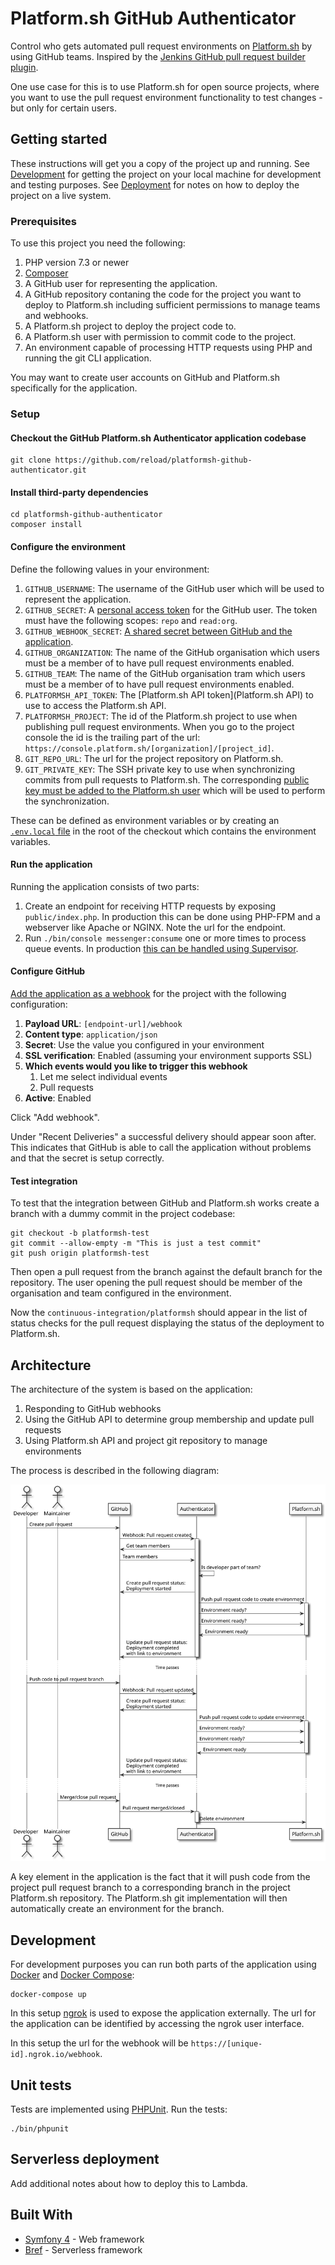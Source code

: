 # Platform.sh GitHub Authenticator

Control who gets automated pull request environments on [Platform.sh](https://platform.sh) by using GitHub teams. Inspired by the [Jenkins GitHub pull request builder plugin](https://wiki.jenkins.io/display/JENKINS/GitHub+pull+request+builder+plugin).

One use case for this is to use Platform.sh for open source projects, where you want to use the pull request environment functionality to test changes - but only for certain users.

## Getting started

These instructions will get you a copy of the project up and running. See [Development](#development) for getting the project on your local machine for development and testing purposes. See [Deployment](#deployment) for notes on how to deploy the project on a live system.

### Prerequisites

To use this project you need the following:

1. PHP version 7.3 or newer
2. [Composer](https://getcomposer.org/)
3. A GitHub user for representing the application.
4. A GitHub repository contaning the code for the project you want to deploy to Platform.sh including sufficient permissions to manage teams and webhooks.
5. A Platform.sh project to deploy the project code to.
6. A Platform.sh user with permission to commit code to the project.
7. An environment capable of processing HTTP requests using PHP and running the git CLI application.

You may want to create user accounts on GitHub and Platform.sh specifically for the application.

### Setup

#### Checkout the GitHub Platform.sh Authenticator application codebase

```
git clone https://github.com/reload/platformsh-github-authenticator.git
```

#### Install third-party dependencies

```
cd platformsh-github-authenticator
composer install
```

#### Configure the environment 

Define the following values in your environment: 

1. `GITHUB_USERNAME`: The username of the GitHub user which will be used to represent the application.
2. `GITHUB_SECRET`: A [personal access token](https://github.blog/2013-05-16-personal-api-tokens/) for the GitHub user. The token must have the following scopes: `repo` and `read:org`.
3. `GITHUB_WEBHOOK_SECRET`: [A shared secret between GitHub and the application](https://developer.github.com/webhooks/securing/#setting-your-secret-token).
4. `GITHUB_ORGANIZATION`: The name of the GitHub organisation which users must be a member of to have pull request environments enabled.
5. `GITHUB_TEAM`: The name of the GitHub organisation tram which users must be a member of to have pull request environments enabled.
6. `PLATFORMSH_API_TOKEN`: The [Platform.sh API token](Platform.sh API) to use to access the Platform.sh API. 
7. `PLATFORMSH_PROJECT`: The id of the Platform.sh project to use when publishing pull request environments. When you go to the project console the id is the trailing part of the url: `https://console.platform.sh/[organization]/[project_id]`.
8. `GIT_REPO_URL`: The url for the project repository on Platform.sh. 
9. `GIT_PRIVATE_KEY`: The SSH private key to use when synchronizing commits from pull requests to Platform.sh. The corresponding [public key must be added to the Platform.sh user](https://docs.platform.sh/development/ssh.html#add-the-ssh-key-to-your-platform-account) which will be used to perform the synchronization.

These can be defined as environment variables or by creating an [`.env.local` file](https://symfony.com/doc/current/configuration.html#configuration-based-on-environment-variables) in the root of the checkout which contains the environment variables.

#### Run the application

Running the application consists of two parts:

1. Create an endpoint for receiving HTTP requests by exposing `public/index.php`. In production this can be done using PHP-FPM and a webserver like Apache or NGINX. Note the url for the endpoint.
2. Run `./bin/console messenger:consume` one or more times to process queue events. In production [this can be handled using Supervisor](https://symfony.com/doc/current/messenger.html#supervisor-configuration).

#### Configure GitHub

[Add the application as a webhook](https://developer.github.com/webhooks/creating/) for the project with the following configuration:

1. **Payload URL**: `[endpoint-url]/webhook`
2. **Content type**: `application/json`
3. **Secret**: Use the value you configured in your environment
4. **SSL verification**: Enabled (assuming your environment supports SSL)
5. **Which events would you like to trigger this webhook**
    1. Let me select individual events
    2. Pull requests
6. **Active**: Enabled

Click "Add webhook".

Under "Recent Deliveries" a successful delivery should appear soon after. This indicates that GitHub is able to call the application without problems and that the secret is setup correctly.

#### Test integration

To test that the integration between GitHub and Platform.sh works create a branch with a dummy commit in the project codebase:

```
git checkout -b platformsh-test
git commit --allow-empty -m "This is just a test commit"
git push origin platformsh-test
```

Then open a pull request from the branch against the default branch for the repository. The user opening the pull request should be member of the organisation and team configured in the environment.

Now the `continuous-integration/platformsh` should appear in the list of status checks for the pull request displaying the status of the deployment to Platform.sh. 

## Architecture

The architecture of the system is based on the application:
 
 1. Responding to GitHub webhooks
 2. Using the GitHub API to determine group membership and update pull requests
 3. Using Platform.sh API and project git repository to manage environments
 
 The process is described in the following diagram:
  
![Architecture](/docs/architecture.svg)

A key element in the application is the fact that it will push code from the project pull request branch to a corresponding branch in the project Platform.sh repository. The Platform.sh git implementation will then automatically create an environment for the branch.

## Development

For development purposes you can run both parts of the application using [Docker](https://docs.docker.com/install/) and [Docker Compose](https://docs.docker.com/compose/):

```
docker-compose up
```

In this setup [ngrok](https://ngrok.com/) is used to expose the application externally. The url for the application can be identified by accessing the ngrok user interface.

In this setup the url for the webhook will be `https://[unique-id].ngrok.io/webhook`. 

## Unit tests

Tests are implemented using [PHPUnit](https://phpunit.de/). Run the tests:

```
./bin/phpunit
```

## Serverless deployment

Add additional notes about how to deploy this to Lambda.

## Built With

* [Symfony 4](https://symfony.com/4) - Web framework
* [Bref](https://bref.sh/) - Serverless framework
